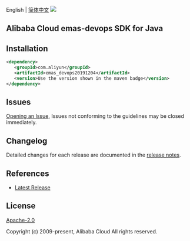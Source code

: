 English | [简体中文](README-CN.md)
![](https://aliyunsdk-pages.alicdn.com/icons/AlibabaCloud.svg)

## Alibaba Cloud emas-devops SDK for Java

## Installation

```xml
<dependency>
   <groupId>com.aliyun</groupId>
   <artifactId>emas_devops20191204</artifactId>
   <version>Use the version shown in the maven badge</version>
</dependency>
```

## Issues
[Opening an Issue](https://github.com/aliyun/alibabacloud-sdk/issues/new), Issues not conforming to the guidelines may be closed immediately.

## Changelog
Detailed changes for each release are documented in the [release notes](./ChangeLog.txt).

## References
* [Latest Release](https://github.com/aliyun/alibabacloud-sdk/tree/master/java)

## License
[Apache-2.0](http://www.apache.org/licenses/LICENSE-2.0)

Copyright (c) 2009-present, Alibaba Cloud All rights reserved.
